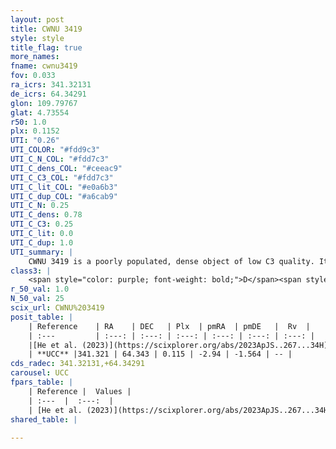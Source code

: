 ```yaml
---
layout: post
title: CWNU 3419
style: style
title_flag: true
more_names: 
fname: cwnu3419
fov: 0.033
ra_icrs: 341.32131
de_icrs: 64.34291
glon: 109.79767
glat: 4.73554
r50: 1.0
plx: 0.1152
UTI: "0.26"
UTI_COLOR: "#fdd9c3"
UTI_C_N_COL: "#fdd7c3"
UTI_C_dens_COL: "#ceeac9"
UTI_C_C3_COL: "#fdd7c3"
UTI_C_lit_COL: "#e0a6b3"
UTI_C_dup_COL: "#a6cab9"
UTI_C_N: 0.25
UTI_C_dens: 0.78
UTI_C_C3: 0.25
UTI_C_lit: 0.0
UTI_C_dup: 1.0
UTI_summary: |
    CWNU 3419 is a poorly populated, dense object of low C3 quality. It was recently reported in the literature.
class3: |
    <span style="color: purple; font-weight: bold;">D</span><span style="color: #FFC300; font-weight: bold;">B</span>
r_50_val: 1.0
N_50_val: 25
scix_url: CWNU%203419
posit_table: |
    | Reference    | RA    | DEC   | Plx  | pmRA  | pmDE   |  Rv  |
    | :---         | :---: | :---: | :---: | :---: | :---: | :---: |
    |[He et al. (2023)](https://scixplorer.org/abs/2023ApJS..267...34H) | 341.322 | 64.338 | 0.117 | -2.949 | -1.566 | -- |
    | **UCC** |341.321 | 64.343 | 0.115 | -2.94 | -1.564 | -- | 
cds_radec: 341.32131,+64.34291
carousel: UCC
fpars_table: |
    | Reference |  Values |
    | :---  |  :---:  |
    | [He et al. (2023)](https://scixplorer.org/abs/2023ApJS..267...34H) | `A0=3.75, m-M=13.85, logA=8.7` |
shared_table: |
    
---
```

